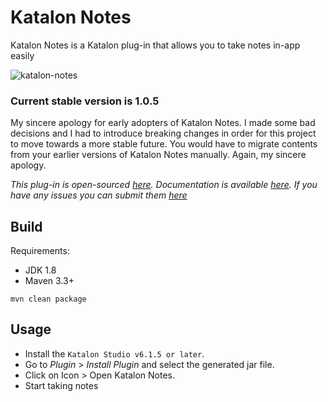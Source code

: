 # Katalon Notes

Katalon Notes is a Katalon plug-in that allows you to take notes in-app easily

![katalon-notes](https://user-images.githubusercontent.com/16775806/61402537-8c90c180-a8fd-11e9-9d2c-1b4c21b0b07d.gif)


### Current stable version is 1.0.5

My sincere apology for early adopters of Katalon Notes. I made some bad decisions and I had to introduce breaking changes in order for this project to move towards a more stable future. You would have to migrate contents from your earlier versions of Katalon Notes manually. Again, my sincere apology.


*This plug-in is open-sourced [here](https://github.com/minhthanh3145/katalon-notes). Documentation is available [here](https://github.com/minhthanh3145/katalon-notes/issues/1). If you have any issues you can submit them [here](https://github.com/minhthanh3145/katalon-notes/issues)*


## Build

Requirements:
- JDK 1.8
- Maven 3.3+

`mvn clean package`

## Usage
- Install the `Katalon Studio v6.1.5 or later`.
- Go to *Plugin* > *Install Plugin* and select the generated jar file.
- Click on Icon > Open Katalon Notes.
- Start taking notes
